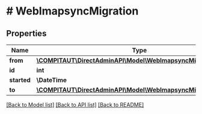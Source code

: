 # # WebImapsyncMigration

## Properties

Name | Type | Description | Notes
------------ | ------------- | ------------- | -------------
**from** | [**\COMPITAUT\DirectAdminAPI\Model\WebImapsyncMigrationLocation**](WebImapsyncMigrationLocation.md) |  |
**id** | **int** |  |
**started** | **\DateTime** |  |
**to** | [**\COMPITAUT\DirectAdminAPI\Model\WebImapsyncMigrationLocation**](WebImapsyncMigrationLocation.md) |  |

[[Back to Model list]](../../README.md#models) [[Back to API list]](../../README.md#endpoints) [[Back to README]](../../README.md)
